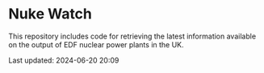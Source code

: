 # Nuke Watch

This repository includes code for retrieving the latest information available on the output of EDF nuclear power plants in the UK.

Last updated: 2024-06-20 20:09